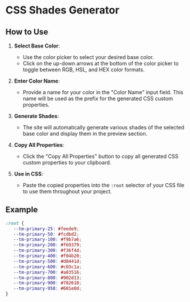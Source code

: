 # CSS Shades Generator

## How to Use

1. **Select Base Color**:
   - Use the color picker to select your desired base color.
   - Click on the up-down arrows at the bottom of the color picker to toggle between RGB, HSL, and HEX color formats.

2. **Enter Color Name**:
   - Provide a name for your color in the "Color Name" input field. This name will be used as the prefix for the generated CSS custom properties.

3. **Generate Shades**:
   - The site will automatically generate various shades of the selected base color and display them in the preview section.

4. **Copy All Properties**:
   - Click the "Copy All Properties" button to copy all generated CSS custom properties to your clipboard.

5. **Use in CSS**:
   - Paste the copied properties into the `:root` selector of your CSS file to use them throughout your project.

## Example

```css
:root {
   --tm-primary-25: #feede9;
   --tm-primary-50: #fcdbd2;
   --tm-primary-100: #f9b7a6;
   --tm-primary-200: #f69379;
   --tm-primary-300: #f36f4d;
   --tm-primary-400: #f04b20;
   --tm-primary-500: #d8441d;
   --tm-primary-600: #c03c1a;
   --tm-primary-700: #a83516;
   --tm-primary-800: #902d13;
   --tm-primary-900: #782610;
   --tm-primary-950: #601e0d;
}